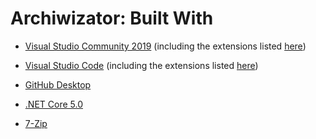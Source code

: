 # Archiwizator: Built With

* [Visual Studio Community 2019](https://visualstudio.microsoft.com/vs/) (including the extensions listed [here](https://github.com/APrettyCoolProgram/my-development-environment))
* [Visual Studio Code](https://code.visualstudio.com/?wt.mc_id=DX_841432) (including the extensions listed [here](https://github.com/APrettyCoolProgram/my-development-environment))

* [GitHub Desktop](https://desktop.github.com/)

* [.NET Core 5.0](https://dotnet.microsoft.com/download/dotnet-core)

* [7-Zip](https://www.7-zip.org/)